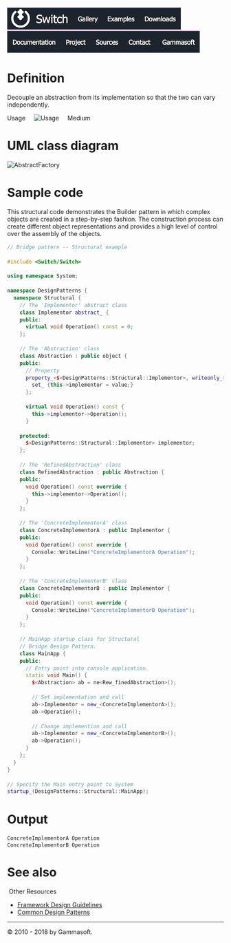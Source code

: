 [![Switch](../docs/Pictures/Menu/Switch.png)](Home.md)[![Switch](../docs/Pictures/Menu/Gallery.png)](Gallery.md)[![Switch](../docs/Pictures/Menu/Examples.png)](Examples.md)[![Switch](../docs/Pictures/Menu/Downloads.png)](Downloads.md)[![Switch](../docs/Pictures/Menu/Documentation.png)](Documentation.md)[![Switch](../docs/Pictures/Menu/Project.png)](https://sourceforge.net/projects/switchpro)[![Switch](../docs/Pictures/Menu/Sources.png)](https://github.com/gammasoft71/switch)[![Switch](../docs/Pictures/Menu/Contact.png)](Contact.md)[![Switch](../docs/Pictures/Menu/Gammasoft.png)](https://gammasoft71.wixsite.com/gammasoft)

# Definition

Decouple an abstraction from its implementation so that the two can vary independently.

Usage     ![Usage](Pictures/Usage3.png)     Medium

# UML class diagram

![AbstractFactory](Diagrams/UML/DesignPatterns/Bridge.png)

# Sample code

This structural code demonstrates the Builder pattern in which complex objects are created in a step-by-step fashion. The construction process can create different object representations and provides a high level of control over the assembly of the objects.

```c++
// Bridge pattern -- Structural example
 
#include <Switch/Switch>
 
using namespace System;
 
namespace DesignPatterns {
  namespace Structural {
    // The 'Implementor' abstract class
    class Implementor abstract_ {
    public:
      virtual void Operation() const = 0;
    };
    
    // The 'Abstraction' class
    class Abstraction : public object {
    public:
      // Property
      property_<$<DesignPatterns::Structural::Implementor>, writeonly_> Implementor {
        set_ {this->implementor = value;}
      };
      
      virtual void Operation() const {
        this->implementor->Operation();
      }
 
    protected:
      $<DesignPatterns::Structural::Implementor> implementor;
    };
    
    // The 'RefinedAbstraction' class
    class RefinedAbstraction : public Abstraction {
    public:
      void Operation() const override {
        this->implementor->Operation();
      }
    };
    
    // The 'ConcreteImplementorA' class
    class ConcreteImplementorA : public Implementor {
    public:
      void Operation() const override {
        Console::WriteLine("ConcreteImplementorA Operation");
      }
    };
    
    // The 'ConcreteImplementorB' class
    class ConcreteImplementorB : public Implementor {
    public:
      void Operation() const override {
        Console::WriteLine("ConcreteImplementorB Operation");
      }
    };
    
    // MainApp startup class for Structural
    // Bridge Design Pattern.
    class MainApp {
    public:
      // Entry point into console application.
      static void Main() {
        $<Abstraction> ab = ne<Rew_finedAbstraction>();
        
        // Set implementation and call
        ab->Implementor = new_<ConcreteImplementorA>();
        ab->Operation();
        
        // Change implemention and call
        ab->Implementor = new_<ConcreteImplementorB>();
        ab->Operation();
      }
    };
  }
}
 
// Specify the Main entry point to System
startup_(DesignPatterns::Structural::MainApp);
```

# Output

```
ConcreteImplementorA Operation
ConcreteImplementorB Operation
```

# See also
​
Other Resources

* [Framework Design Guidelines](FrameworkDesignGuidelines.md)
* [Common Design Patterns](CommonDesignPatterns.md)

______________________________________________________________________________________________

© 2010 - 2018 by Gammasoft.
